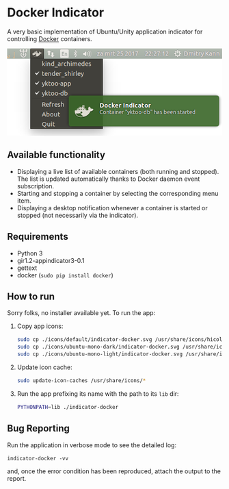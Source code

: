 Docker Indicator
================

A very basic implementation of Ubuntu/Unity application indicator for controlling [Docker](https://www.docker.com/) containers.

![Screenshot of the indicator](Screenshot.png)

Available functionality
-----------------------

* Displaying a live list of available containers (both running and stopped). The list is updated automatically thanks to Docker daemon event subscription.
* Starting and stopping a container by selecting the corresponding menu item.
* Displaying a desktop notification whenever a container is started or stopped (not necessarily via the indicator).


Requirements
------------

* Python 3
* gir1.2-appindicator3-0.1
* gettext
* docker (`sudo pip install docker`)


How to run
----------

Sorry folks, no installer available yet. To run the app:

1. Copy app icons:
    ```bash
    sudo cp ./icons/default/indicator-docker.svg /usr/share/icons/hicolor/22x22/status/
    sudo cp ./icons/ubuntu-mono-dark/indicator-docker.svg /usr/share/icons/ubuntu-mono-dark/status/22/
    sudo cp ./icons/ubuntu-mono-light/indicator-docker.svg /usr/share/icons/ubuntu-mono-light/status/22/
    ```
2. Update icon cache:
    ```bash
    sudo update-icon-caches /usr/share/icons/*
    ```
3. Run the app prefixing its name with the path to its `lib` dir:
    ```bash
    PYTHONPATH=lib ./indicator-docker
    ```

Bug Reporting
-------------

Run the application in verbose mode to see the detailed log:

    indicator-docker -vv

and, once the error condition has been reproduced, attach the output to the report.


